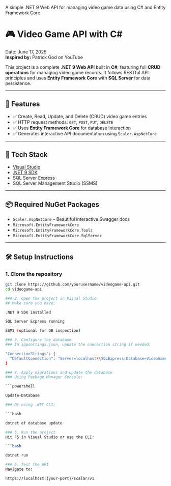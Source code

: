  
A simple .NET 9 Web API for managing video game data using C# and Entity Framework Core

# 🎮 Video Game API with C#

Date: June 17, 2025  
**Inspired by:** Patrick God on YouTube

This project is a complete **.NET 9 Web API** built in **C#**, featuring full **CRUD operations** for managing video game records. It follows RESTful API principles and uses **Entity Framework Core** with **SQL Server** for data persistence.

---

## 🚀 Features

- ✅ Create, Read, Update, and Delete (CRUD) video game entries
- ✅ HTTP request methods: `GET`, `POST`, `PUT`, `DELETE`
- ✅ Uses **Entity Framework Core** for database interaction
- ✅ Generates interactive API documentation using `Scaler.AspNetCore`

---

## 🧰 Tech Stack

- [Visual Studio](https://visualstudio.microsoft.com/)
- [.NET 9 SDK](https://dotnet.microsoft.com/en-us/download/dotnet/9.0)
- SQL Server Express
- SQL Server Management Studio (SSMS)

---

## 📦 Required NuGet Packages

- `Scaler.AspNetCore` – Beautiful interactive Swagger docs
- `Microsoft.EntityFrameworkCore`
- `Microsoft.EntityFrameworkCore.Tools`
- `Microsoft.EntityFrameworkCore.SqlServer`

---

## 🛠️ Setup Instructions

### 1. Clone the repository
```bash
git clone https://github.com/yourusername/videogame-api.git
cd videogame-api

### 2. Open the project in Visual Studio
## Make sure you have:

.NET 9 SDK installed

SQL Server Express running

SSMS (optional for DB inspection)

### 3. Configure the database
### In appsettings.json, update the connection string if needed:

"ConnectionStrings": {
  "DefaultConnection": "Server=localhost\\SQLExpress;Database=VideoGameDb;Trusted_Connection=True;TrustServerCertificate=true;"
}

### 4. Apply migrations and update the database
### Using Package Manager Console:

```powershell

Update-Database

### Or using .NET CLI:

```bash

dotnet ef database update

### 5. Run the project
Hit F5 in Visual Studio or use the CLI:

```bash

dotnet run

### 6. Test the API
Navigate to:

https://localhost:{your-port}/scalar/v1
